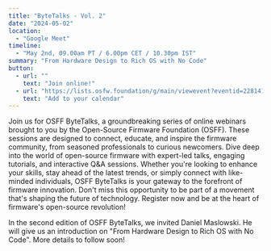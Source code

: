```yaml
---
title: "ByteTalks - Vol. 2"
date: "2024-05-02"
location:
  - "Google Meet"
timeline:
  - "May 2nd, 09.00am PT / 6.00pm CET / 10.30pm IST"
summary: "From Hardware Design to Rich OS with No Code"
button:
  - url: ""
    text: "Join online!"
  - url: "https://lists.osfw.foundation/g/main/viewevent?eventid=2281419&calstart=2024-05-02"
    text: "Add to your calendar"
---
```


Join us for OSFF ByteTalks, a groundbreaking series of online webinars brought to you by the Open-Source Firmware Foundation (OSFF). These sessions are designed to connect, educate, and inspire the firmware community, from seasoned professionals to curious newcomers. Dive deep into the world of open-source firmware with expert-led talks, engaging tutorials, and interactive Q&A sessions. Whether you're looking to enhance your skills, stay ahead of the latest trends, or simply connect with like-minded individuals, OSFF ByteTalks is your gateway to the forefront of firmware innovation. Don't miss this opportunity to be part of a movement that's shaping the future of technology. Register now and be at the heart of firmware's open-source revolution!

In the second edition of OSFF ByteTalks, we invited Daniel Maslowski. He will give us an introduction on "From Hardware Design to Rich OS with No Code". More details to follow soon!
